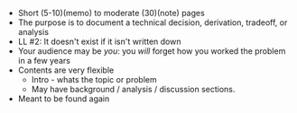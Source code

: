 - Short (5-10)(memo) to moderate (30)(note) pages
- The purpose is to document a technical decision, derivation, tradeoff, or analysis
- LL #2: It doesn't exist if it isn't written down
- Your audience may be *you*: you *will* forget how you worked the problem in a few years
- Contents are very flexible
	- Intro - whats the topic or problem
	- May have background / analysis / discussion sections.
- Meant to be found again